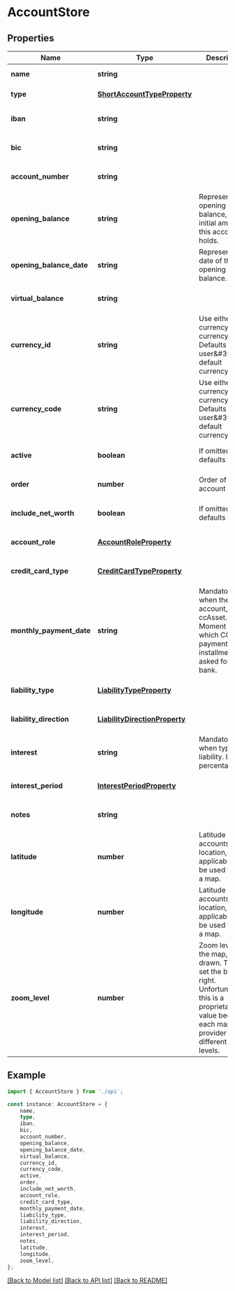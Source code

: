 # AccountStore


## Properties

Name | Type | Description | Notes
------------ | ------------- | ------------- | -------------
**name** | **string** |  | [default to undefined]
**type** | [**ShortAccountTypeProperty**](ShortAccountTypeProperty.md) |  | [default to undefined]
**iban** | **string** |  | [optional] [default to undefined]
**bic** | **string** |  | [optional] [default to undefined]
**account_number** | **string** |  | [optional] [default to undefined]
**opening_balance** | **string** | Represents the opening balance, the initial amount this account holds. | [optional] [default to undefined]
**opening_balance_date** | **string** | Represents the date of the opening balance. | [optional] [default to undefined]
**virtual_balance** | **string** |  | [optional] [default to undefined]
**currency_id** | **string** | Use either currency_id or currency_code. Defaults to the user\&#39;s default currency. | [optional] [default to undefined]
**currency_code** | **string** | Use either currency_id or currency_code. Defaults to the user\&#39;s default currency. | [optional] [default to undefined]
**active** | **boolean** | If omitted, defaults to true. | [optional] [default to true]
**order** | **number** | Order of the account | [optional] [default to undefined]
**include_net_worth** | **boolean** | If omitted, defaults to true. | [optional] [default to true]
**account_role** | [**AccountRoleProperty**](AccountRoleProperty.md) |  | [optional] [default to undefined]
**credit_card_type** | [**CreditCardTypeProperty**](CreditCardTypeProperty.md) |  | [optional] [default to undefined]
**monthly_payment_date** | **string** | Mandatory when the account_role is ccAsset. Moment at which CC payment installments are asked for by the bank. | [optional] [default to undefined]
**liability_type** | [**LiabilityTypeProperty**](LiabilityTypeProperty.md) |  | [optional] [default to undefined]
**liability_direction** | [**LiabilityDirectionProperty**](LiabilityDirectionProperty.md) |  | [optional] [default to undefined]
**interest** | **string** | Mandatory when type is liability. Interest percentage. | [optional] [default to '0']
**interest_period** | [**InterestPeriodProperty**](InterestPeriodProperty.md) |  | [optional] [default to undefined]
**notes** | **string** |  | [optional] [default to undefined]
**latitude** | **number** | Latitude of the accounts\&#39;s location, if applicable. Can be used to draw a map. | [optional] [default to undefined]
**longitude** | **number** | Latitude of the accounts\&#39;s location, if applicable. Can be used to draw a map. | [optional] [default to undefined]
**zoom_level** | **number** | Zoom level for the map, if drawn. This to set the box right. Unfortunately this is a proprietary value because each map provider has different zoom levels. | [optional] [default to undefined]

## Example

```typescript
import { AccountStore } from './api';

const instance: AccountStore = {
    name,
    type,
    iban,
    bic,
    account_number,
    opening_balance,
    opening_balance_date,
    virtual_balance,
    currency_id,
    currency_code,
    active,
    order,
    include_net_worth,
    account_role,
    credit_card_type,
    monthly_payment_date,
    liability_type,
    liability_direction,
    interest,
    interest_period,
    notes,
    latitude,
    longitude,
    zoom_level,
};
```

[[Back to Model list]](../README.md#documentation-for-models) [[Back to API list]](../README.md#documentation-for-api-endpoints) [[Back to README]](../README.md)
